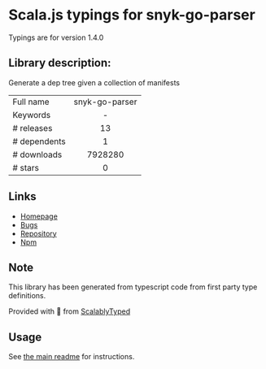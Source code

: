 
# Scala.js typings for snyk-go-parser

Typings are for version 1.4.0

## Library description:
Generate a dep tree given a collection of manifests

|                    |                 |
| ------------------ | :-------------: |
| Full name          | snyk-go-parser |
| Keywords           | - |
| # releases         | 13 |
| # dependents       | 1 |
| # downloads        | 7928280 |
| # stars            | 0 |

## Links
- [Homepage](https://github.com/snyk/snyk-go-parser#readme)
- [Bugs](https://github.com/snyk/snyk-go-parser/issues)
- [Repository](https://github.com/snyk/snyk-go-parser)
- [Npm](https://www.npmjs.com/package/snyk-go-parser)
    


## Note
This library has been generated from typescript code from first party type definitions.

Provided with :purple_heart: from [ScalablyTyped](https://github.com/oyvindberg/ScalablyTyped)

## Usage
See [the main readme](../../readme.md) for instructions.


